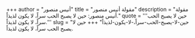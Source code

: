 +++
author = "أنيس منصور"
title = "مقولة أنيس منصور"
description = "مقولة أنيس منصور: حين لا يصبح الحب سراً، لا يكون لذيذاً."
quote = '''حين لا يصبح الحب سراً، لا يكون لذيذاً.'''
slug = "حين-لا-يصبح-الحب-سراً،-لا-يكون-لذيذاً"
+++
حين لا يصبح الحب سراً، لا يكون لذيذاً.
